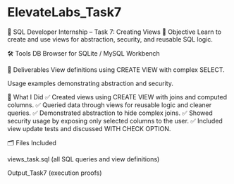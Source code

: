 # ElevateLabs_Task7
📄 SQL Developer Internship – Task 7: Creating Views
🎯 Objective
Learn to create and use views for abstraction, security, and reusable SQL logic.

🛠 Tools
DB Browser for SQLite / MySQL Workbench

📌 Deliverables
View definitions using CREATE VIEW with complex SELECT.

Usage examples demonstrating abstraction and security.

🧩 What I Did
✅ Created views using CREATE VIEW with joins and computed columns.
✅ Queried data through views for reusable logic and cleaner queries.
✅ Demonstrated abstraction to hide complex joins.
✅ Showed security usage by exposing only selected columns to the user.
✅ Included view update tests and discussed WITH CHECK OPTION.

🗂 Files Included

views_task.sql (all SQL queries and view definitions)

Output_Task7 (execution proofs)
